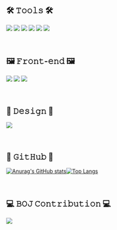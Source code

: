 <!-- **jueunkorstd/jueunkorstd** is a ✨ _    special_ ✨ repository because its `README.md` (this file) appears on your GitHub profile. -->

<div align=>

## 🛠 𝚃𝚘𝚘𝚕𝚜 🛠 ##
<img src="https://img.shields.io/badge/Visual Studio Code-007ACC?style=for-the-badge&logo=Visual Studio Code&logoColor=white"/>  <img src="https://img.shields.io/badge/Git-F05032?style=for-the-badge&logo=Git&logoColor=white"/>
<img src="https://img.shields.io/badge/GitHub-181717?style=for-the-badge&logo=GitHub&logoColor=white"/>  <img src="https://img.shields.io/badge/Sourcetree-0052CC?style=for-the-badge&logo=Sourcetree&logoColor=white"/>  <img src="https://img.shields.io/badge/Notion-fff?style=for-the-badge&logo=Notion&logoColor=black"/>  <img src="https://img.shields.io/badge/Miro-050038?style=for-the-badge&logo=Miro&logoColor=white"/>
<br><br><br>

## 🖼 𝙵𝚛𝚘𝚗𝚝-𝚎𝚗𝚍 🖼 ##

<img src="https://img.shields.io/badge/HTML5-E34F26?style=for-the-badge&logo=HTML5&logoColor=white"/>  <img src="https://img.shields.io/badge/CSS3-1572B6?style=for-the-badge&logo=CSS3&logoColor=white"/>  <img src="https://img.shields.io/badge/JavaScript-F7DF1E?style=for-the-badge&logo=JavaScript&logoColor=white"/>
<br><br><br>

## 🎨 𝙳𝚎𝚜𝚒𝚐𝚗 🎨 ##
<img src="https://img.shields.io/badge/Adobe XD-FF61F6?style=for-the-badge&logo=Adobe XD&logoColor=black"/>
<br><br><br>

## 🐾 𝙶𝚒𝚝𝙷𝚞𝚋 🐾 ##
[![Anurag's GitHub stats](https://github-readme-stats.vercel.app/api?username=jueunkorstd&theme=buefy)](https://github.com/jueunkorstd/github-readme-stats)[![Top Langs](https://github-readme-stats.vercel.app/api/top-langs/?username=jueunkorstd&theme=buefy&layout=compact)](https://github.com/anuraghazra/github-readme-stats)
<br><br><br>

## 💻 𝙱𝙾𝙹 𝙲𝚘𝚗𝚝𝚛𝚒𝚋𝚞𝚝𝚒𝚘𝚗 💻 ##
 <img src="http://mazandi.herokuapp.com/api?handle=jueunkorstd&theme=cold" />
 <br><br>   <br>
</div> 
